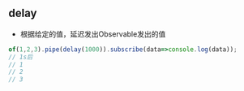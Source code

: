 ## delay
- 根据给定的值，延迟发出Observable发出的值
```js
of(1,2,3).pipe(delay(1000)).subscribe(data=>console.log(data));
// 1s后
// 1
// 2
// 3
```
